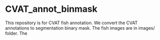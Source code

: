 # CVAT_annot_binmask
This repository is for CVAT fish annotation. 
We convert the CVAT annotations to segmentation binary mask.
The fish images are in images/ folder.
The 
